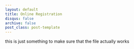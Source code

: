 ```yaml
---
layout: default
title: Online Registration
disqus: false
archive: false
post_class: post-template
---
```


this is just something to make sure that the file actually works 
 
